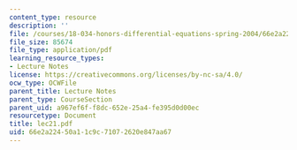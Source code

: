 ```yaml
---
content_type: resource
description: ''
file: /courses/18-034-honors-differential-equations-spring-2004/66e2a22450a11c9c71072620e847aa67_lec21.pdf
file_size: 85674
file_type: application/pdf
learning_resource_types:
- Lecture Notes
license: https://creativecommons.org/licenses/by-nc-sa/4.0/
ocw_type: OCWFile
parent_title: Lecture Notes
parent_type: CourseSection
parent_uid: a967ef6f-f8dc-652e-25a4-fe395d0d00ec
resourcetype: Document
title: lec21.pdf
uid: 66e2a224-50a1-1c9c-7107-2620e847aa67
---
```

